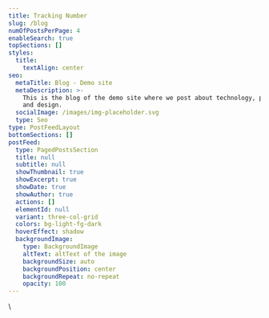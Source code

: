 ```yaml
---
title: Tracking Number
slug: /blog
numOfPostsPerPage: 4
enableSearch: true
topSections: []
styles:
  title:
    textAlign: center
seo:
  metaTitle: Blog - Demo site
  metaDescription: >-
    This is the blog of the demo site where we post about technology, product,
    and design.
  socialImage: /images/img-placeholder.svg
  type: Seo
type: PostFeedLayout
bottomSections: []
postFeed:
  type: PagedPostsSection
  title: null
  subtitle: null
  showThumbnail: true
  showExcerpt: true
  showDate: true
  showAuthor: true
  actions: []
  elementId: null
  variant: three-col-grid
  colors: bg-light-fg-dark
  hoverEffect: shadow
  backgroundImage:
    type: BackgroundImage
    altText: altText of the image
    backgroundSize: auto
    backgroundPosition: center
    backgroundRepeat: no-repeat
    opacity: 100
---
```



<div id="as-root"></div>\<script>(function(e,t,n){var r,i=e.getElementsByTagName(t)\[0];if(e.getElementById(n))return;r=e.createElement(t);r.id=n;r.src="https\://button.aftership.com/all.js?username=chinemeremjohnboscoe";i.parentNode.insertBefore(r,i)})(document,"script","aftership-jssdk")</script>



